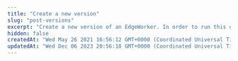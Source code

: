 ```yaml
---
title: "Create a new version"
slug: "post-versions"
excerpt: "Create a new version of an EdgeWorker. In order to run this operation you need to build an [EdgeWorkers code bundle](create-a-code-bundle.md) and save it in GZIP format. You need to provide the GZIP binary file in the request body, with a `Content-Type` of `application/gzip`."
hidden: false
createdAt: "Wed May 26 2021 16:56:12 GMT+0000 (Coordinated Universal Time)"
updatedAt: "Wed Dec 06 2023 20:56:18 GMT+0000 (Coordinated Universal Time)"
---
```

